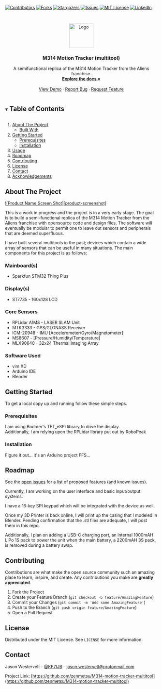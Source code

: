 <!-- PROJECT SHIELDS -->

[![Contributors][contributors-shield]][contributors-url]
[![Forks][forks-shield]][forks-url]
[![Stargazers][stars-shield]][stars-url]
[![Issues][issues-shield]][issues-url]
[![MIT License][license-shield]][license-url]
[![LinkedIn][linkedin-shield]][linkedin-url]



<!-- PROJECT LOGO -->
<br />
<p align="center">
  <a href="https://github.com/zenmetsu/M314-motion-tracker-multitool">
    <img src="images/logo.png" alt="Logo" width="80" height="80">
  </a>

  <h3 align="center">M314 Motion Tracker (multitool)</h3>

  <p align="center">
    A semifunctional replica of the M314 Motion Tracker from the Aliens franchise. 
    <br />
    <a href="https://github.com/zenmetsu/M314-motion-tracker-multitool"><strong>Explore the docs »</strong></a>
    <br />
    <br />
    <a href="https://github.com/zenmetsu/M314-motion-tracker-multitool">View Demo</a>
    ·
    <a href="https://github.com/zenmetsu/M314-motion-tracker-multitool/issues">Report Bug</a>
    ·
    <a href="https://github.com/zenmetsu/M314-motion-tracker-multitool/issues">Request Feature</a>
  </p>
</p>



<!-- TABLE OF CONTENTS -->
<details open="open">
  <summary><h2 style="display: inline-block">Table of Contents</h2></summary>
  <ol>
    <li>
      <a href="#about-the-project">About The Project</a>
      <ul>
        <li><a href="#built-with">Built With</a></li>
      </ul>
    </li>
    <li>
      <a href="#getting-started">Getting Started</a>
      <ul>
        <li><a href="#prerequisites">Prerequisites</a></li>
        <li><a href="#installation">Installation</a></li>
      </ul>
    </li>
    <li><a href="#usage">Usage</a></li>
    <li><a href="#roadmap">Roadmap</a></li>
    <li><a href="#contributing">Contributing</a></li>
    <li><a href="#license">License</a></li>
    <li><a href="#contact">Contact</a></li>
    <li><a href="#acknowledgements">Acknowledgements</a></li>
  </ol>
</details>



<!-- ABOUT THE PROJECT -->
## About The Project

[![Product Name Screen Shot][product-screenshot]](https://example.com)

This is a work in progress and the project is in a very early stage.  The goal is to build a semi-functional replica of the M314 Motion Tracker from the Aliens franchise with opensource code and design files.  The software will eventually be modular to permit one to leave out sensors and peripherals that are deemed superfluous.

I have built several multitools in the past; devices which contain a wide array of sensors that can be useful in many situations.  The main components for this project is as follows:

### Mainboard(s)
* []() Sparkfun STM32 Thing Plus

### Display(s)
* []() ST7735 - 160x128 LCD

### Core Sensors
* []() RPLidar A1M8 - LASER SLAM Unit
* []() MTK3333 - GPS/GLONASS Receiver
* []() ICM-20948 - IMU [Accelerometer/Gyro/Magnetometer]
* []() MS8607 - [Pressure/Humidity/Temperature]
* []() MLX90640 - 32x24 Thermal Imaging Array

### Software Used

* []() vim XD
* []() Arduino IDE
* []() Blender




<!-- GETTING STARTED -->
## Getting Started

To get a local copy up and running follow these simple steps.

### Prerequisites

I am using Bodmer's TFT_eSPI library to drive the display.  
Additionally, I am relying upon the RPLidar library put out by RoboPeak

### Installation

Figure it out... it's an Arduino project FFS...

<!-- ROADMAP -->
## Roadmap

See the [open issues](https://github.com/zenmetsu/M314-motion-tracker-multitool/issues) for a list of proposed features (and known issues).

Currently, I am working on the user interface and basic input/output systems.  

I have a 16-key SPI keypad which will be integrated with the device as well.  

Once my 3D Printer is back online, I will print up the casing that I modeled in Blender.  Pending confirmation that the .stl files are adequate, I will post them in this repo.

Additionally, I plan on adding a USB-C charging port, an internal 1000mAH LiPo 1S pack to power the unit when the main battery, a 2200mAH 3S pack, is removed during a battery swap.

<!-- CONTRIBUTING -->
## Contributing

Contributions are what make the open source community such an amazing place to learn, inspire, and create. Any contributions you make are **greatly appreciated**.

1. Fork the Project
2. Create your Feature Branch (`git checkout -b feature/AmazingFeature`)
3. Commit your Changes (`git commit -m 'Add some AmazingFeature'`)
4. Push to the Branch (`git push origin feature/AmazingFeature`)
5. Open a Pull Request



<!-- LICENSE -->
## License

Distributed under the MIT License. See `LICENSE` for more information.



<!-- CONTACT -->
## Contact

Jason Westervelt - [@KF7IJB](https://twitter.com/KF7IJB) - jason.westervelt@protonmail.com

Project Link: [https://github.com/zenmetsu/M314-motion-tracker-multitool](https://github.com/zenmetsu/M314-motion-tracker-multitool)







<!-- MARKDOWN LINKS & IMAGES -->
<!-- https://www.markdownguide.org/basic-syntax/#reference-style-links -->
[contributors-shield]: https://img.shields.io/github/contributors/zenmetsu/repo.svg?style=for-the-badge
[contributors-url]: https://github.com/zenmetsu/M314-motion-tracker-multitool/graphs/contributors
[forks-shield]: https://img.shields.io/github/forks/zenmetsu/repo.svg?style=for-the-badge
[forks-url]: https://github.com/zenmetsu/M314-motion-tracker-multitool/network/members
[stars-shield]: https://img.shields.io/github/stars/zenmetsu/repo.svg?style=for-the-badge
[stars-url]: https://github.com/zenmetsu/M314-motion-tracker-multitool/stargazers
[issues-shield]: https://img.shields.io/github/issues/zenmetsu/repo.svg?style=for-the-badge
[issues-url]: https://github.com/zenmetsu/M314-motion-tracker-multitool/issues
[license-shield]: https://img.shields.io/github/license/zenmetsu/repo.svg?style=for-the-badge
[license-url]: https://github.com/zenmetsu/M314-motion-tracker-multitool/blob/main/LICENSE.txt
[linkedin-shield]: https://img.shields.io/badge/-LinkedIn-black.svg?style=for-the-badge&logo=linkedin&colorB=555
[linkedin-url]: https://linkedin.com/in/zenmetsu
